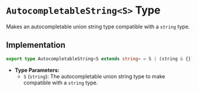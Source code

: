 # **`AutocompletableString<S>` Type**

Makes an autocompletable union string type compatible with a `string` type.

## Implementation
```ts
export type AutocompletableString<S extends string> = S | (string & {})
```

- **Type Parameters:**
  - `S` (`string`): The autocompletable union string type to make compatible with a `string` type.
